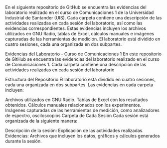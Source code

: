 En el siguiente repositorio de GitHub se encuentra las evidencias del  laboratorio realizado en el curso de Comunicaciones 1 de la Universidad Industrial de Santander (UIS). 
Cada carpeta contiene una descripción  de las actividades realizadas en cada sesión del laboratorio, así como las evidencias correspondientes. 
Estas evidencias incluyen los archivos utilizados en GNU Radio, tablas de Excel, cálculos manuales e imágenes capturadas de las herramientas de medición.
El laboratorio está dividido en cuatro sesiones, cada una organizada en dos subpartes. 

Evidencias del Laboratorio - Curso de Comunicaciones 1
En este repositorio de GitHub se encuentra las evidencias del  laboratorio realizado en el curso de Comunicaciones 1. 
Cada carpeta contiene una descripción  de las actividades realizadas en cada sesión del laboratorio

Estructura del Repositorio
El laboratorio está dividido en cuatro sesiones, cada una organizada en dos subpartes. Las evidencias en cada carpeta incluyen:

Archivos utilizados en GNU Radio.
Tablas de Excel con los resultados obtenidos.
Cálculos manuales relacionados con los experimentos.
Imágenes capturadas de las herramientas de medición, como analizadores de espectro, osciloscopios
Carpeta de Cada Sesión
Cada sesión está organizada de la siguiente manera:

Descripción de la sesión: Explicación de las actividades realizadas.
Evidencias: Archivos que incluyen los datos, gráficos y cálculos generados durante la sesión.
